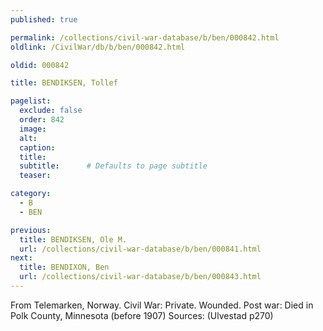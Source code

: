 ```yaml
---
published: true

permalink: /collections/civil-war-database/b/ben/000842.html
oldlink: /CivilWar/db/b/ben/000842.html

oldid: 000842

title: BENDIKSEN, Tollef

pagelist:
  exclude: false
  order: 842
  image: 
  alt:
  caption:
  title:
  subtitle:      # Defaults to page subtitle
  teaser:

category: 
  - B 
  - BEN

previous:
  title: BENDIKSEN, Ole M.
  url: /collections/civil-war-database/b/ben/000841.html  
next:
  title: BENDIXON, Ben
  url: /collections/civil-war-database/b/ben/000843.html   
---
```

From Telemarken, Norway. Civil War: Private. Wounded. Post war: Died in Polk County, Minnesota (before 1907) Sources: (Ulvestad p270)